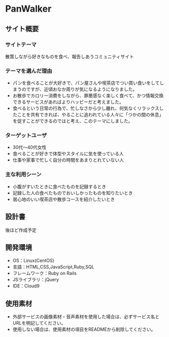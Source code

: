# PanWalker

## サイト概要
### サイトテーマ
散策しながら好きなものを食べ、報告しあうコミュニティサイト

### テーマを選んだ理由
- パンを食べることが大好きで、パン屋さんや喫茶店でつい買い食いをしてしまうのですが、近頃おなか周りが気になるようになりました。
- お散歩でカロリー消費をしながら、罪悪感なく楽しく食べて、かつ情報交換できるサービスがあればよりハッピーだと考えました。
- 食べるという日常の行為で、忙しなさから少し離れ、何気なくリラックスしたことを共有できれば、やることに追われている人々に「つかの間の休息」を促すことができるのではと考え、このテーマにしました。

### ターゲットユーザ
- 30代～40代女性
- 食べることが好きで体型やスタイルに気を使っている人
- 仕事や家事で忙しく自分の時間をあまりとれていない人

### 主な利用シーン
- 小腹がすいたときに食べたものを記録するとき
- 記録した人の食べたものでおいしかったものを知りたいとき
- 居心地のいい喫茶店や散歩コースを紹介したいとき

## 設計書
後ほど作成予定

## 開発環境
- OS：Linux(CentOS)
- 言語：HTML,CSS,JavaScript,Ruby,SQL
- フレームワーク：Ruby on Rails
- JSライブラリ：jQuery
- IDE：Cloud9

## 使用素材

- 外部サービスの画像素材・音声素材を使用した場合は、必ずサービス名とURLを明記してください。
- 使用しない場合は、使用素材の項目をREADMEから削除してください。
